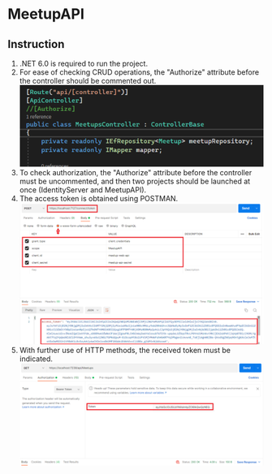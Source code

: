 # MeetupAPI

##  Instruction

1. .NET 6.0 is required to run the project.<br>
2. For ease of checking CRUD operations, the "Authorize" attribute before the controller should be commented out.<br> 
![WithoutAuth](Images/Instruction/WithoutAuth.png)<br>
3. To check authorization, the "Authorize" attribute before the controller must be uncommented, and then two projects should be launched at once (IdentityServer and  MeetupAPI).<br>
4. The access token is obtained using POSTMAN.<br>
![GetToken](Images/Instruction/GetToken.png)<br>
5. With further use of HTTP methods, the received token must be indicated.<br>
![ЕokenUsage](Images/Instruction/TokenUsage.png)<br>
